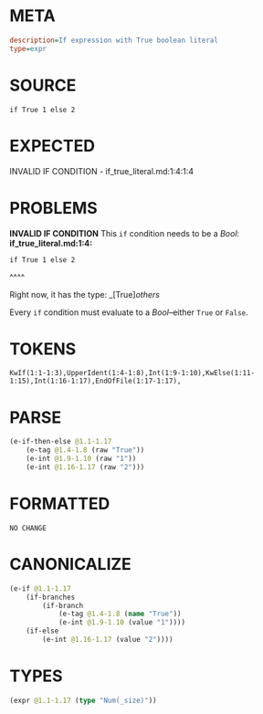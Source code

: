 # META
~~~ini
description=If expression with True boolean literal
type=expr
~~~
# SOURCE
~~~roc
if True 1 else 2
~~~
# EXPECTED
INVALID IF CONDITION - if_true_literal.md:1:4:1:4
# PROBLEMS
**INVALID IF CONDITION**
This `if` condition needs to be a _Bool_:
**if_true_literal.md:1:4:**
```roc
if True 1 else 2
```
   ^^^^

Right now, it has the type:
    _[True]_others_

Every `if` condition must evaluate to a _Bool_–either `True` or `False`.

# TOKENS
~~~zig
KwIf(1:1-1:3),UpperIdent(1:4-1:8),Int(1:9-1:10),KwElse(1:11-1:15),Int(1:16-1:17),EndOfFile(1:17-1:17),
~~~
# PARSE
~~~clojure
(e-if-then-else @1.1-1.17
	(e-tag @1.4-1.8 (raw "True"))
	(e-int @1.9-1.10 (raw "1"))
	(e-int @1.16-1.17 (raw "2")))
~~~
# FORMATTED
~~~roc
NO CHANGE
~~~
# CANONICALIZE
~~~clojure
(e-if @1.1-1.17
	(if-branches
		(if-branch
			(e-tag @1.4-1.8 (name "True"))
			(e-int @1.9-1.10 (value "1"))))
	(if-else
		(e-int @1.16-1.17 (value "2"))))
~~~
# TYPES
~~~clojure
(expr @1.1-1.17 (type "Num(_size)"))
~~~
